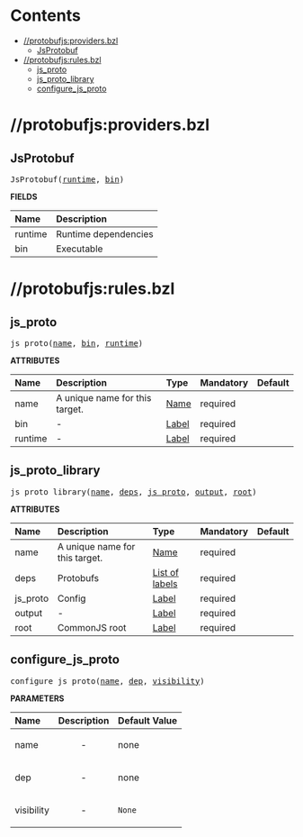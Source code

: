 # Contents

<!-- START doctoc generated TOC please keep comment here to allow auto update -->
<!-- DON'T EDIT THIS SECTION, INSTEAD RE-RUN doctoc TO UPDATE -->

- [//protobufjs:providers.bzl](#protobufjsprovidersbzl)
  - [JsProtobuf](#jsprotobuf)
- [//protobufjs:rules.bzl](#protobufjsrulesbzl)
  - [js_proto](#js_proto)
  - [js_proto_library](#js_proto_library)
  - [configure_js_proto](#configure_js_proto)

<!-- END doctoc generated TOC please keep comment here to allow auto update -->

# //protobufjs:providers.bzl

<!-- Generated with Stardoc: http://skydoc.bazel.build -->

<a id="#JsProtobuf"></a>

## JsProtobuf

<pre>
JsProtobuf(<a href="#JsProtobuf-runtime">runtime</a>, <a href="#JsProtobuf-bin">bin</a>)
</pre>

**FIELDS**

| Name                                   | Description          |
| :------------------------------------- | :------------------- |
| <a id="JsProtobuf-runtime"></a>runtime | Runtime dependencies |
| <a id="JsProtobuf-bin"></a>bin         | Executable           |

# //protobufjs:rules.bzl

<!-- Generated with Stardoc: http://skydoc.bazel.build -->

<a id="#js_proto"></a>

## js_proto

<pre>
js_proto(<a href="#js_proto-name">name</a>, <a href="#js_proto-bin">bin</a>, <a href="#js_proto-runtime">runtime</a>)
</pre>

**ATTRIBUTES**

| Name                                 | Description                    | Type                                                               | Mandatory | Default |
| :----------------------------------- | :----------------------------- | :----------------------------------------------------------------- | :-------- | :------ |
| <a id="js_proto-name"></a>name       | A unique name for this target. | <a href="https://bazel.build/docs/build-ref.html#name">Name</a>    | required  |         |
| <a id="js_proto-bin"></a>bin         | -                              | <a href="https://bazel.build/docs/build-ref.html#labels">Label</a> | required  |         |
| <a id="js_proto-runtime"></a>runtime | -                              | <a href="https://bazel.build/docs/build-ref.html#labels">Label</a> | required  |         |

<a id="#js_proto_library"></a>

## js_proto_library

<pre>
js_proto_library(<a href="#js_proto_library-name">name</a>, <a href="#js_proto_library-deps">deps</a>, <a href="#js_proto_library-js_proto">js_proto</a>, <a href="#js_proto_library-output">output</a>, <a href="#js_proto_library-root">root</a>)
</pre>

**ATTRIBUTES**

| Name                                           | Description                    | Type                                                                        | Mandatory | Default |
| :--------------------------------------------- | :----------------------------- | :-------------------------------------------------------------------------- | :-------- | :------ |
| <a id="js_proto_library-name"></a>name         | A unique name for this target. | <a href="https://bazel.build/docs/build-ref.html#name">Name</a>             | required  |         |
| <a id="js_proto_library-deps"></a>deps         | Protobufs                      | <a href="https://bazel.build/docs/build-ref.html#labels">List of labels</a> | required  |         |
| <a id="js_proto_library-js_proto"></a>js_proto | Config                         | <a href="https://bazel.build/docs/build-ref.html#labels">Label</a>          | required  |         |
| <a id="js_proto_library-output"></a>output     | -                              | <a href="https://bazel.build/docs/build-ref.html#labels">Label</a>          | required  |         |
| <a id="js_proto_library-root"></a>root         | CommonJS root                  | <a href="https://bazel.build/docs/build-ref.html#labels">Label</a>          | required  |         |

<a id="#configure_js_proto"></a>

## configure_js_proto

<pre>
configure_js_proto(<a href="#configure_js_proto-name">name</a>, <a href="#configure_js_proto-dep">dep</a>, <a href="#configure_js_proto-visibility">visibility</a>)
</pre>

**PARAMETERS**

| Name                                                 | Description               | Default Value     |
| :--------------------------------------------------- | :------------------------ | :---------------- |
| <a id="configure_js_proto-name"></a>name             | <p align="center"> - </p> | none              |
| <a id="configure_js_proto-dep"></a>dep               | <p align="center"> - </p> | none              |
| <a id="configure_js_proto-visibility"></a>visibility | <p align="center"> - </p> | <code>None</code> |
